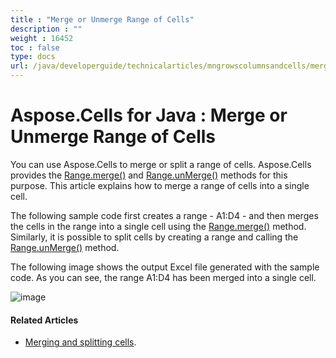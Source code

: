 ```yaml
---
title : "Merge or Unmerge Range of Cells" 
description : "" 
weight : 16452 
toc : false
type: docs
url: /java/developerguide/technicalarticles/mngrowscolumnsandcells/merge+or+unmerge+range+of+cells/
---
```


# Aspose.Cells for Java : Merge or Unmerge Range of Cells


You can use Aspose.Cells to merge or split a range of cells. Aspose.Cells provides the [Range.merge()](https://apireference.aspose.com/java/cells/com.aspose.cells/range#merge()) and [Range.unMerge()](https://apireference.aspose.com/java/cells/com.aspose.cells/range#unMerge()) methods for this purpose. This article explains how to merge a range of cells into a single cell.

The following sample code first creates a range - A1:D4 - and then merges the cells in the range into a single cell using the [Range.merge()](https://apireference.aspose.com/java/cells/com.aspose.cells/range#merge()) method.  
Similarly, it is possible to split cells by creating a range and calling the [Range.unMerge()](https://apireference.aspose.com/java/cells/com.aspose.cells/range#unMerge()) method.

The following image shows the output Excel file generated with the sample code. As you can see, the range A1:D4 has been merged into a single cell.

![image](https://docs2.aspose.com/cells/java/attachments/5276677/5472902.png)


#### Related Articles

*   [Merging and splitting cells](https://docs2.aspose.com/cells/java/developerguide/data/merging+and+unmerging+cells).


